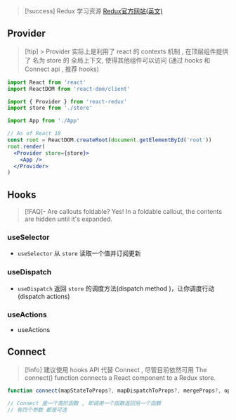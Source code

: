 > [!success]
> Redux 学习资源 
> [Redux官方网站(英文)](https://react-redux.js.org/api/hooks)


## Provider

>[!tip] > Provider 实际上是利用了 react 的 contexts 机制 , 在顶层组件提供了 名为 store 的 全局上下文, 使得其他组件可以访问 (通过 hooks 和 Connect api , 推荐 hooks)

```jsx
import React from 'react'
import ReactDOM from 'react-dom/client'

import { Provider } from 'react-redux'
import store from './store'

import App from './App'

// As of React 18
const root = ReactDOM.createRoot(document.getElementById('root'))
root.render(
  <Provider store={store}>
    <App />
  </Provider>
)
```


## Hooks

> [!FAQ]- Are callouts foldable?
> Yes! In a foldable callout, the contents are hidden until it's expanded.

### useSelector
- `useSelector` 从 ` store `  读取一个值并订阅更新

### useDispatch
- `useDispatch` 返回 ` store ` 的调度方法(dispatch method )，让你调度行动 (dispatch actions)

### useActions
- useActions 



## Connect
> [!info]  建议使用 hooks API 代替 Connect , 尽管目前依然可用
> The connect() function connects a React component to a Redux store.

```js
function connect(mapStateToProps?, mapDispatchToProps?, mergeProps?, options?)

// Connect 是一个高阶函数 , 即调用一个函数返回另一个函数
// 有四个参数 都是可选 
```




